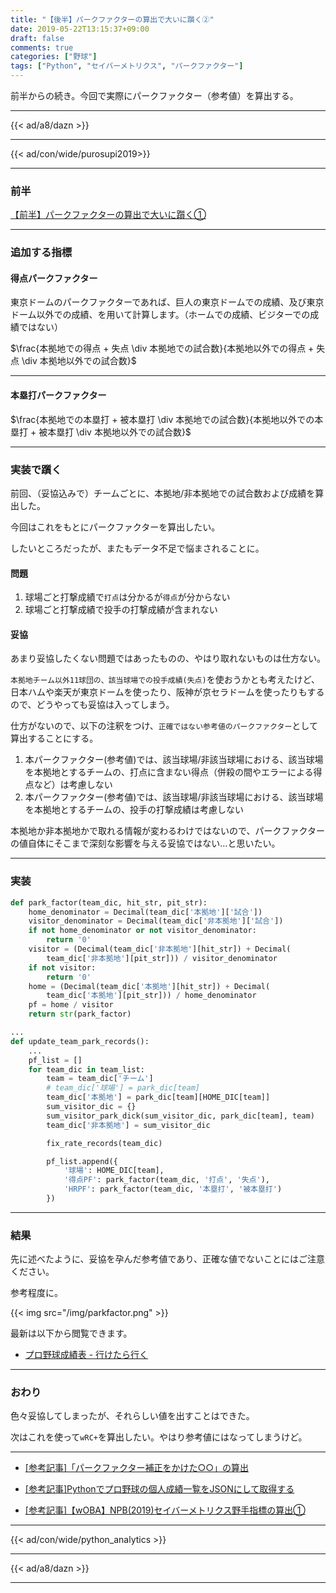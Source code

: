 ```yaml
---
title: "【後半】パークファクターの算出で大いに躓く②"
date: 2019-05-22T13:15:37+09:00
draft: false
comments: true
categories: ["野球"]
tags: ["Python", "セイバーメトリクス", "パークファクター"]
---
```


前半からの続き。今回で実際にパークファクター（参考値）を算出する。

<!--more-->

---

{{< ad/a8/dazn >}}

---

{{< ad/con/wide/purosupi2019>}}

---

### 前半

[【前半】パークファクターの算出で大いに躓く①](https://www.ted027.com/post/sabr-parkfactor-1)

---

### 追加する指標

#### 得点パークファクター

東京ドームのパークファクターであれば、巨人の東京ドームでの成績、及び東京ドーム以外での成績、を用いて計算します。（ホームでの成績、ビジターでの成績ではない）

$\frac{本拠地での得点 + 失点 \div 本拠地での試合数}{本拠地以外での得点 + 失点 \div 本拠地以外での試合数}$

---

#### 本塁打パークファクター

$\frac{本拠地での本塁打 + 被本塁打 \div 本拠地での試合数}{本拠地以外での本塁打 + 被本塁打 \div 本拠地以外での試合数}$

---

### 実装で躓く

前回、（妥協込みで）チームごとに、本拠地/非本拠地での試合数および成績を算出した。

今回はこれをもとにパークファクターを算出したい。

したいところだったが、またもデータ不足で悩まされることに。

#### 問題

1. 球場ごと打撃成績で`打点`は分かるが`得点`が分からない
2. 球場ごと打撃成績で投手の打撃成績が含まれない

#### 妥協

あまり妥協したくない問題ではあったものの、やはり取れないものは仕方ない。

`本拠地チーム以外11球団の、該当球場での投手成績(失点)`を使おうかとも考えたけど、日本ハムや楽天が東京ドームを使ったり、阪神が京セラドームを使ったりもするので、どうやっても妥協は入ってしまう。

仕方がないので、以下の注釈をつけ、`正確ではない参考値のパークファクター`として算出することにする。

1. 本パークファクター(参考値)では、該当球場/非該当球場における、該当球場を本拠地とするチームの、打点に含まない得点（併殺の間やエラーによる得点など）は考慮しない
1. 本パークファクター(参考値)では、該当球場/非該当球場における、該当球場を本拠地とするチームの、投手の打撃成績は考慮しない

本拠地か非本拠地かで取れる情報が変わるわけではないので、パークファクターの値自体にそこまで深刻な影響を与える妥協ではない…と思いたい。

---

### 実装

```py
def park_factor(team_dic, hit_str, pit_str):
    home_denominator = Decimal(team_dic['本拠地']['試合'])
    visitor_denominator = Decimal(team_dic['非本拠地']['試合'])
    if not home_denominator or not visitor_denominator:
        return '0'
    visitor = (Decimal(team_dic['非本拠地'][hit_str]) + Decimal(
        team_dic['非本拠地'][pit_str])) / visitor_denominator
    if not visitor:
        return '0'
    home = (Decimal(team_dic['本拠地'][hit_str]) + Decimal(
        team_dic['本拠地'][pit_str])) / home_denominator
    pf = home / visitor
    return str(park_factor)

...
def update_team_park_records():
    ...
    pf_list = []
    for team_dic in team_list:
        team = team_dic['チーム']
        # team_dic['球場'] = park_dic[team]
        team_dic['本拠地'] = park_dic[team][HOME_DIC[team]]
        sum_visitor_dic = {}
        sum_visitor_park_dick(sum_visitor_dic, park_dic[team], team)
        team_dic['非本拠地'] = sum_visitor_dic

        fix_rate_records(team_dic)

        pf_list.append({
            '球場': HOME_DIC[team],
            '得点PF': park_factor(team_dic, '打点', '失点'),
            'HRPF': park_factor(team_dic, '本塁打', '被本塁打')
        })
```

---

### 結果

先に述べたように、妥協を孕んだ参考値であり、正確な値でないことにはご注意ください。

参考程度に。

{{< img src="/img/parkfactor.png" >}}

最新は以下から閲覧できます。

- [プロ野球成績表 - 行けたら行く](https://www.ted027.com/records/)

---

### おわり

色々妥協してしまったが、それらしい値を出すことはできた。

次はこれを使って`wRC+`を算出したい。やはり参考値にはなってしまうけど。

---

- [[参考記事]「パークファクター補正をかけた○○」の算出](https://www.ted027.com/post/sabr-parkfactor-correct)

- [[参考記事]Pythonでプロ野球の個人成績一覧をJSONにして取得する](https://www.ted027.com/post/python-personal-records)

- [[参考記事]【wOBA】NPB(2019)セイバーメトリクス野手指標の算出①](https://www.ted027.com/post/sabr-hit-woba)

---

{{< ad/con/wide/python_analytics >}}

---

{{< ad/a8/dazn >}}

---
